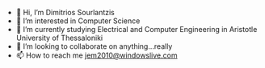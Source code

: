 - 👋 Hi, I’m Dimitrios Sourlantzis  
- 👀 I’m interested in Computer Science
- 🌱 I’m currently studying Electrical and Computer Engineering in Aristotle University of Thessaloniki
- 💞️ I’m looking to collaborate on anything...really 
- 📫 How to reach me jem2010@windowslive.com

<!---
Dimitrisou/Dimitrisou is a ✨ special ✨ repository because its `README.md` (this file) appears on your GitHub profile.
You can click the Preview link to take a look at your changes.
--->
